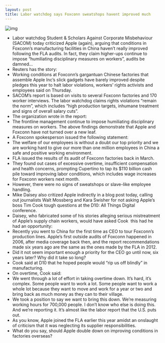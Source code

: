 ```yaml
---
layout: post
title: Labor watchdog says Foxconn sweatshops havent improved much
---
```

![img](http://media.idownloadblog.com/wp-content/uploads/2012/04/foxconn-factory.jpg)
* Labor watchdog Student & Scholars Against Corporate Misbehaviour (SACOM) today criticized Apple (again), arguing that conditions in Foxconn’s manufacturing facilities in China haven’t really improved following the FLA audits. In fact, they claim higher-ups continue to impose “humiliating disciplinary measures on workers”, audits be damned…
* Reuters has the story:
* Working conditions at Foxconn’s gargantuan Chinese factories that assemble Apple Inc’s slick gadgets have barely improved despite pledges this year to halt labor violations, workers’ rights activists and employees said on Thursday.
* SACOM’s report is based on visits to several Foxconn factories and 170 worker interviews. The labor watchdog claims rights violations “remain the norm”, which includes “high production targets, inhumane treatment and signs of overall salary cuts”.
* The organization wrote in the report:
* The frontline management continue to impose humiliating disciplinary measures on workers. The above findings demonstrate that Apple and Foxconn have not turned over a new leaf.
* A Foxconn spokesperson issued the following statement:
* The welfare of our employees is without a doubt our top priority and we are working hard to give our more than one million employees in China a safe and positive working environment.
* FLA issued the results of its audit of Foxconn factories back in March.
* They found out cases of excessive overtime, insufficient compensation and health concerns, prompting Cupertino to tap its $110 billion cash pile toward improving labor conditions, which includes wage increases for Foxconn workers next month.
* However, there were no signs of sweatshops or slave-like employee handling.
* Mike Daisey also critized Apple indirectly in a blog post today, calling out journalists Walt Mossberg and Kara Swisher for not asking Apple’s boss Tim Cook tough questions at the D10: All Things Digital conference.
* Daisey, who fabricated some of his stories alleging serious mistreatment of Apple’s supply chain workers, would have asked Cook  this had he had an opportunity:
* Recently you went to China for the first time as CEO to tour Foxconn’s production lines. Apple’s first outside audits of Foxconn happened in 2006, after media coverage back then, and the report recommendations made six years ago are the same as the ones made by the FLA in 2012.
* Did it not seem important enough a priority for the CEO go until now, six years later? Why did it take so long?
* Cook said at D10 that he hoped people would “rip us off blindly” in manufacturing.
* On overtime, Cook said:
* We went through a lot of effort in taking overtime down. It’s hard, it’s complex. Some people want to work a lot. Some people want to work a whole lot because they want to move and work for a year or two and bring back as much money as they can to their village.
* We took a position to say we want to bring this down. We’re measuring working hours for 700,000 people. I don’t know who else is doing this. And we’re reporting it. It’s almost like the labor report that the U.S. puts out.
* As you know, Apple joined the FLA earlier this year amidst an onslaught of criticism that it was neglecting its supplier responsibilities.
* What do you say, should Apple double down on improving conditions in factories overseas?

